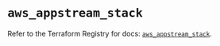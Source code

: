 # `aws_appstream_stack`

Refer to the Terraform Registry for docs: [`aws_appstream_stack`](https://registry.terraform.io/providers/hashicorp/aws/5.56.1/docs/resources/appstream_stack).
